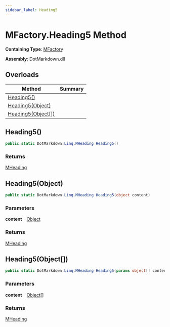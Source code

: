 ```yaml
---
sidebar_label: Heading5
---
```


# MFactory\.Heading5 Method

**Containing Type**: [MFactory](../index.md)

**Assembly**: DotMarkdown\.dll

## Overloads

| Method | Summary |
| ------ | ------- |
| [Heading5()](#2947531440) | |
| [Heading5(Object)](#2395884279) | |
| [Heading5(Object\[\])](#3959405491) | |

<a id="2947531440"></a>

## Heading5\(\) 

```csharp
public static DotMarkdown.Linq.MHeading Heading5()
```

### Returns

[MHeading](../../MHeading/index.md)

<a id="2395884279"></a>

## Heading5\(Object\) 

```csharp
public static DotMarkdown.Linq.MHeading Heading5(object content)
```

### Parameters

**content** &ensp; [Object](https://docs.microsoft.com/en-us/dotnet/api/system.object)

### Returns

[MHeading](../../MHeading/index.md)

<a id="3959405491"></a>

## Heading5\(Object\[\]\) 

```csharp
public static DotMarkdown.Linq.MHeading Heading5(params object[] content)
```

### Parameters

**content** &ensp; [Object](https://docs.microsoft.com/en-us/dotnet/api/system.object)\[\]

### Returns

[MHeading](../../MHeading/index.md)

